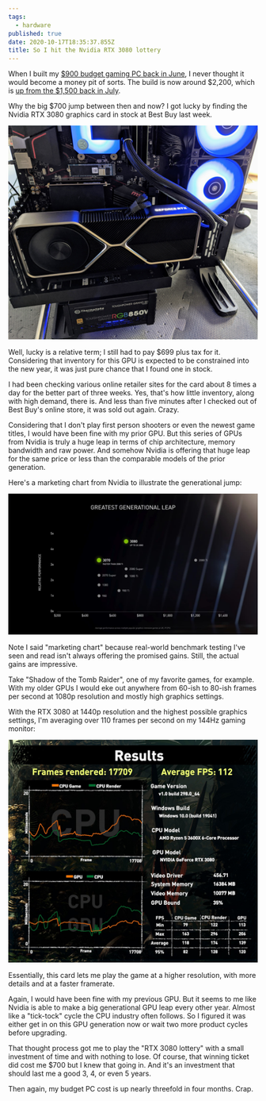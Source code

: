 ```yaml
---
tags:
  - hardware
published: true
date: 2020-10-17T18:35:37.855Z
title: So I hit the Nvidia RTX 3080 lottery
---
```

When I built my [$900 budget gaming PC back in June](https://www.kctofel.com/2020-06-28-should-everyone-build-their-own-pc-at-least-once/), I never thought it would become a money pit of sorts. The build is now around $2,200, which is [up from the $1,500 back in July](https://www.kctofel.com/2020-07-31-I-was-so-wrong-dont-build-your-own-PC/).

Why the big $700 jump between then and now? I got lucky by finding the Nvidia RTX 3080 graphics card in stock at Best Buy last week. 

![](../src/images/nvidia-rtx-3080-installed.jpg)

Well, lucky is a relative term; I still had to pay $699 plus tax for it. Considering that inventory for this GPU is expected to be constrained into the new year, it was just pure chance that I found one in stock. 

I had been checking various online retailer sites for the card about 8 times a day for the better part of three weeks. Yes, that's how little inventory, along with high demand, there is. And less than five minutes after I checked out of Best Buy's online store, it was sold out again. Crazy.

Considering that I don't play first person shooters or even the newest game titles, I would have been fine with my prior GPU.  But this series of GPUs from Nvidia is truly a huge leap in terms of chip architecture, memory bandwidth and raw power. And somehow Nvidia is offering that huge leap for the same price or less than the comparable models of the prior generation.

Here's a marketing chart from Nvidia to illustrate the generational jump:

![](../src/images/nvidia-3080-vs-2080-and-prior.jpg)

Note I said "marketing chart" because real-world benchmark testing I've seen and read isn't always offering the promised gains. Still, the actual gains are impressive.

Take "Shadow of the Tomb Raider", one of my favorite games, for example. With my older GPUs I would eke out anywhere from 60-ish to 80-ish frames per second at 1080p resolution and mostly high graphics settings.

With the RTX 3080 at 1440p resolution and the highest possible graphics settings, I'm averaging over 110 frames per second on my 144Hz gaming monitor:

![](../src/images/sotr-rtx-3080.jpg)

Essentially, this card lets me play the game at a higher resolution, with more details and at a faster framerate. 

Again, I would have been fine with my previous GPU. But it seems to me like Nvidia is able to make a big generational GPU leap every other year. Almost like a "tick-tock" cycle the CPU industry often follows. So I figured it was either get in on this GPU generation now or wait two more product cycles before upgrading. 

That thought process got me to play the "RTX 3080 lottery" with a small investment of time and with nothing to lose. Of course, that winning ticket did cost me $700 but I knew that going in. And it's an investment that should last me a good 3, 4, or even 5 years. 

Then again, my budget PC cost is up nearly threefold in four months. Crap.